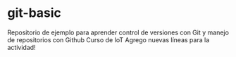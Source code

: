 # git-basic
Repositorio de ejemplo para aprender control de versiones con Git y manejo de repositorios con Github
Curso de IoT
Agrego nuevas líneas para la actividad!
